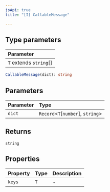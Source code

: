 ```yaml
---
jsApi: true
title: "[I] CallableMessage"

---
```

## Type parameters

| Parameter |
| :------ |
| `T` extends `string`[] |

```ts
CallableMessage(dict): string
```

## Parameters

| Parameter | Type |
| :------ | :------ |
| `dict` | `Record`<`T`\[`number`\], `string`\> |

## Returns

`string`

## Properties

| Property | Type | Description |
| :------ | :------ | :------ |
| `keys` | `T` | - |
